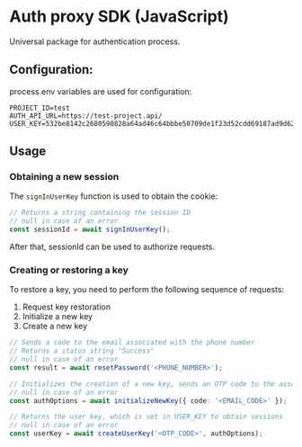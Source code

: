 # Auth proxy SDK (JavaScript)
Universal package for authentication process.

## Configuration:

process.env variables are used for configuration:

```
PROJECT_ID=test
AUTH_API_URL=https://test-project.api/
USER_KEY=532be8142c2680590828a64ad46c64bbbe50709de1f23d52cdd69187ad9d62e2
```

## Usage

### Obtaining a new session

The `signInUserKey` function is used to obtain the cookie:

```ts
// Returns a string containing the session ID
// null in case of an error
const sessionId = await signInUserKey();
```

After that, sessionId can be used to authorize requests.

### Creating or restoring a key

To restore a key, you need to perform the following sequence of requests:

1. Request key restoration
2. Initialize a new key
3. Create a new key

```ts
// Sends a code to the email associated with the phone number
// Returns a status string "Success"
// null in case of an error
const result = await resetPassword('<PHONE_NUMBER>');

// Initializes the creation of a new key, sends an OTP code to the associated phone number, and returns data for creating a new key
// null in case of an error
const authOptions = await initializeNewKey({ code: '<EMAIL_CODE>' });

// Returns the user key, which is set in USER_KEY to obtain sessions
// null in case of an error
const userKey = await createUserKey('<OTP_CODE>', authOptions);
```
